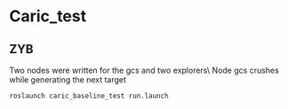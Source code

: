 # Caric_test
## ZYB
Two nodes were written for the gcs and two explorers\\
Node gcs crushes while generating the next target

    roslaunch caric_baseline_test run.launch

  
